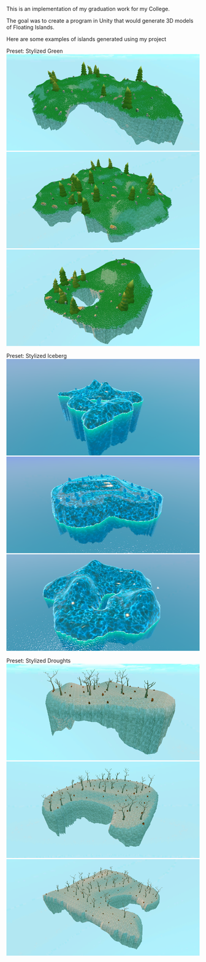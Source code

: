 This is an implementation of my graduation work for my College.

The goal was to create a program in Unity that would generate 3D models of Floating Islands.

Here are some examples of islands generated using my project

Preset: Stylized Green
![](g1.png)
![](g2.png)
![](g3.png)

Preset: Stylized Iceberg
![](i1.png)
![](i2.png)
![](i3.png)

Preset: Stylized Droughts
![](d1.png)
![](d2.png)
![](d3.png)
